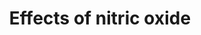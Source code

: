 ---
annotations:
- id: PW:0000476
  parent: regulatory pathway
  type: Pathway Ontology
  value: cardiovascular system homeostasis pathway
authors:
- Mkutmon
- MaintBot
- Eweitz
citedin: ''
communities: []
description: NO (nitric oxide) is an important signaling molecule with vasodilatory
  and anti-inflammatory effects, indicating a positive role in reducing hypertension
  and cardiovascular disease. At the same time, NO is also associated with health
  risks such as increased risk in carcinogenesis, and hypoxia in infants. It has been
  suggested that NO can also increase mitochondrial efficiency. NO can be formed from
  L-Arginine through the classic Arginine-NO-Synthase pathway, or it can be formed
  directly from dietary nitrite by deoxigenated globins.
last-edited: 2025-03-09
ndex: null
organisms:
- Bos taurus
redirect_from:
- /index.php/Pathway:WP3182
- /instance/WP3182
- /instance/WP3182_r137860
revision: r137860
schema-jsonld:
- '@context': https://schema.org/
  '@id': https://wikipathways.github.io/pathways/WP3182.html
  '@type': Dataset
  creator:
    '@type': Organization
    name: WikiPathways
  description: NO (nitric oxide) is an important signaling molecule with vasodilatory
    and anti-inflammatory effects, indicating a positive role in reducing hypertension
    and cardiovascular disease. At the same time, NO is also associated with health
    risks such as increased risk in carcinogenesis, and hypoxia in infants. It has
    been suggested that NO can also increase mitochondrial efficiency. NO can be formed
    from L-Arginine through the classic Arginine-NO-Synthase pathway, or it can be
    formed directly from dietary nitrite by deoxigenated globins.
  keywords:
  - AOX1
  - COX1
  - Citrulline
  - HBA
  - INOS
  - L-Arginine
  - MB
  - NOS1
  - NOS3
  - Nitrate
  - Nitric oxide
  - Nitrite
  - Oxygen
  - VItamin C
  - XDH
  license: CC0
  name: Effects of nitric oxide
seo: CreativeWork
title: Effects of nitric oxide
wpid: WP3182
---